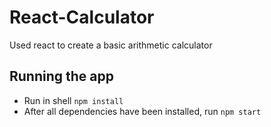 # React-Calculator
Used react to create a basic arithmetic calculator

## Running the app
- Run in shell ```npm install```
- After all dependencies have been installed, run ```npm start``` 
